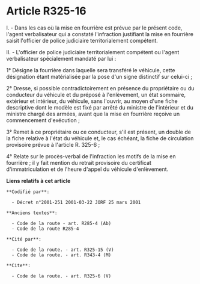 # Article R325-16

I. - Dans les cas où la mise en fourrière est prévue par le présent code, l'agent verbalisateur qui a constaté l'infraction
justifiant la mise en fourrière saisit l'officier de police judiciaire territorialement compétent.

II. - L'officier de police judiciaire territorialement compétent ou l'agent verbalisateur spécialement mandaté par lui :

1° Désigne la fourrière dans laquelle sera transféré le véhicule, cette désignation étant matérialisée par la pose d'un signe
distinctif sur celui-ci ;

2° Dresse, si possible contradictoirement en présence du propriétaire ou du conducteur du véhicule et du préposé à
l'enlèvement, un état sommaire, extérieur et intérieur, du véhicule, sans l'ouvrir, au moyen d'une fiche descriptive dont le
modèle est fixé par arrêté du ministre de l'intérieur et du ministre chargé des armées, avant que la mise en fourrière
reçoive un commencement d'exécution ;

3° Remet à ce propriétaire ou ce conducteur, s'il est présent, un double de la fiche relative à l'état du véhicule et, le cas
échéant, la fiche de circulation provisoire prévue à l'article R. 325-6 ;

4° Relate sur le procès-verbal de l'infraction les motifs de la mise en fourrière ; il y fait mention du retrait provisoire
du certificat d'immatriculation et de l'heure d'appel du véhicule d'enlèvement.

**Liens relatifs à cet article**

	**Codifié par**:

	  - Décret n°2001-251 2001-03-22 JORF 25 mars 2001

	**Anciens textes**:

	  - Code de la route - art. R285-4 (Ab)
	  - Code de la route R285-4

	**Cité par**:

	  - Code de la route. - art. R325-15 (V)
	  - Code de la route. - art. R343-4 (M)

	**Cite**:

	  - Code de la route. - art. R325-6 (V)

